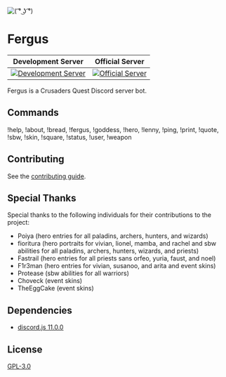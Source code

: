 ![](https://raw.githubusercontent.com/Johj/fergus/master/assets/fergus.png "( ͡° ͜ʖ ͡°)")

# Fergus
| Development Server | Official Server |
|:-----------:|:---------------:|
| [![](https://discordapp.com/api/guilds/258167954913361930/widget.png "Development Server")](https://discord.gg/WjEFnzC) | [![](https://discordapp.com/api/guilds/206599473282023424/widget.png "Official Server")](https://discord.gg/6TRnyhj) |

Fergus is a Crusaders Quest Discord server bot.

## Commands
!help, !about, !bread, !fergus, !goddess, !hero, !lenny, !ping, !print, !quote, !sbw, !skin, !square, !status, !user, !weapon

## Contributing
See the [contributing guide](https://github.com/Johj/fergus/tree/master/contribute).

## Special Thanks
Special thanks to the following individuals for their contributions to the project:
- Poiya (hero entries for all paladins, archers, hunters, and wizards)
- fioritura (hero portraits for vivian, lionel, mamba, and rachel and sbw abilities for all paladins, archers, hunters, wizards, and priests)
- Fastrail (hero entries for all priests sans orfeo, yuria, faust, and noel)
- F1r3man (hero entries for vivian, susanoo, and arita and event skins)
- Protease (sbw abilities for all warriors)
- Choveck (event skins)
- TheEggCake (event skins)

## Dependencies
- [discord.js 11.0.0](https://github.com/hydrabolt/discord.js)

## License
[GPL-3.0](https://raw.githubusercontent.com/Johj/fergus/master/LICENSE)
